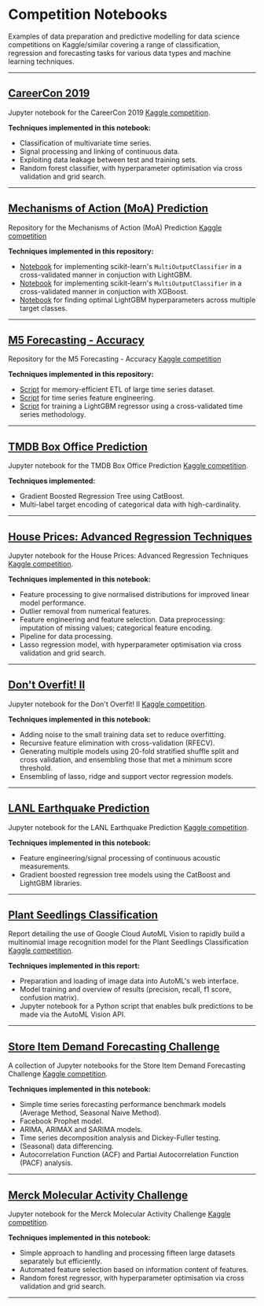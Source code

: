 # Competition Notebooks

Examples of data preparation and predictive modelling for data science competitions on Kaggle/similar covering a range of classification, regression and forecasting tasks for various data types and machine learning techniques.

---

## [CareerCon 2019](CareerCon2019/CareerCon2019.ipynb)
Jupyter notebook for the CareerCon 2019 [Kaggle competition](https://www.kaggle.com/c/career-con-2019).

**Techniques implemented in this notebook:**
- Classification of multivariate time series.
- Signal processing and linking of continuous data.
- Exploiting data leakage between test and training sets.
- Random forest classifier, with hyperparameter optimisation via cross validation and grid search.

---

## [Mechanisms of Action (MoA) Prediction](MechanismsOfAction)
Repository for the Mechanisms of Action (MoA) Prediction [Kaggle competition](https://www.kaggle.com/c/lish-moa)

**Techniques implemented in this repository:**
- [Notebook](MechanismsOfAction/notebooks/020_LightGBM_multioutput.ipynb) for implementing scikit-learn's `MultiOutputClassifier` in a cross-validated manner in conjuction with LightGBM. 
- [Notebook](MechanismsOfAction/notebooks/020_XGBoost_multioutput.ipynb) for implementing scikit-learn's `MultiOutputClassifier` in a cross-validated manner in conjuction with XGBoost. 
- [Notebook](MechanismsOfAction/notebooks/030_Optuna_LightGBM_hyperparameter_tuning.ipynb) for finding optimal LightGBM hyperparameters across multiple target classes.

---

## [M5 Forecasting - Accuracy](M5Forecasting)
Repository for the M5 Forecasting - Accuracy [Kaggle competition](https://www.kaggle.com/c/m5-forecasting-accuracy)

**Techniques implemented in this repository:**
- [Script](M5Forecasting/src/data/make_base_dataset.py) for memory-efficient ETL of large time series dataset.
- [Script](M5Forecasting/src/features/build_features.py) for time series feature engineering.
- [Script](M5Forecasting/src/models/train_and_predict_model.py) for training a LightGBM regressor using a cross-validated time series methodology.

---

## [TMDB Box Office Prediction](BoxOfficePrediction/CatBoost-CatBoost_Encoding-Additional_Data.ipynb)
Jupyter notebook for the TMDB Box Office Prediction [Kaggle competition](https://www.kaggle.com/c/tmdb-box-office-prediction/).

**Techniques implemented:**
- Gradient Boosted Regression Tree using CatBoost.
- Multi-label target encoding of categorical data with high-cardinality.

---

## [House Prices: Advanced Regression Techniques](HousePricesAdvancedRegression/HousePricesLinearModel.ipynb)
Jupyter notebook for the House Prices: Advanced Regression Techniques [Kaggle competition](https://www.kaggle.com/c/house-prices-advanced-regression-techniques).

**Techniques implemented in this notebook:**
- Feature processing to give normalised distributions for improved linear model performance.
- Outlier removal from numerical features.
- Feature engineering and feature selection. Data preprocessing: imputation of missing values; categorical feature encoding.
- Pipeline for data processing.
- Lasso regression model, with hyperparameter optimisation via cross validation and grid search.

---

## [Don't Overfit! II](DontOverfit/DontOverfit.ipynb)
Jupyter notebook for the Don't Overfit! II [Kaggle competition](https://www.kaggle.com/c/dont-overfit-ii).

**Techniques implemented in this notebook:**
- Adding noise to the small training data set to reduce overfitting.
- Recursive feature elimination with cross-validation (RFECV).
- Generating multiple models using 20-fold stratified shuffle split and cross validation, and ensembling those that met a minimum score threshold.
- Ensembling of lasso, ridge and support vector regression models.

---

## [LANL Earthquake Prediction](EarthquakePrediction/020-model-GBM.ipynb)
Jupyter notebook for the LANL Earthquake Prediction [Kaggle competition](https://www.kaggle.com/c/LANL-Earthquake-Prediction/overview).

**Techniques implemented in this notebook:**
- Feature engineering/signal processing of continuous acoustic measurements.
- Gradient boosted regression tree models using the CatBoost and LightGBM libraries.

---

## [Plant Seedlings Classification](PlantSeedlingsClassification)
Report detailing the use of Google Cloud AutoML Vision to rapidly build a multinomial image recognition model for the Plant Seedlings Classification [Kaggle competition](https://www.kaggle.com/c/plant-seedlings-classification).

**Techniques implemented in this report:**
- Preparation and loading of image data into AutoML's web interface.
- Model training and overview of results (precision, recall, f1 score, confusion matrix).
- Jupyter notebook for a Python script that enables bulk predictions to be made via the AutoML Vision API.

---

## [Store Item Demand Forecasting Challenge](StoreItemDemand)
A collection of Jupyter notebooks for the Store Item Demand Forecasting Challenge [Kaggle competition](https://www.kaggle.com/c/demand-forecasting-kernels-only).

**Techniques implemented in this notebook:**
- Simple time series forecasting performance benchmark models (Average Method, Seasonal Naive Method).
- Facebook Prophet model.
- ARIMA, ARIMAX and SARIMA models.
- Time series decomposition analysis and Dickey-Fuller testing.
- (Seasonal) data differencing.
- Autocorrelation Function (ACF) and Partial Autocorrelation Function (PACF) analysis.

---

## [Merck Molecular Activity Challenge](MolecularActivity/MolecularActivity.ipynb)
Jupyter notebook for the Merck Molecular Activity Challenge [Kaggle competition](https://www.kaggle.com/c/MerckActivity).

**Techniques implemented in this notebook:**
- Simple approach to handling and processing fifteen large datasets separately but efficiently.
- Automated feature selection based on information content of features.
- Random forest regressor, with hyperparameter optimisation via cross validation and grid search.

---
